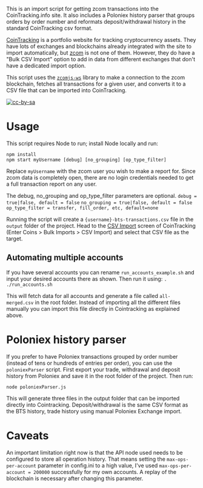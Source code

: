This is an import script for getting zcom transactions into the CoinTracking.info site. It also includes a Poloniex history parser that groups orders by order number and reformats deposit/withdrawal history in the standard CoinTracking csv format.

[CoinTracking](https://cointracking.info) is a portfolio website for tracking cryptocurrency assets. They have lots of exchanges and blockchains already integrated with the site to import automatically, but [zcom](https://zcom.org/) is not one of them. However, they do have a "Bulk CSV Import" option to add in data from different exchanges that don't have a dedicated import option.

This script uses the [`zcomjs-ws`](https://github.com/zcom/zcomjs-ws) library to make a connection to the zcom blockchain, fetches all transactions for a given user, and converts it to a CSV file that can be imported into CoinTracking.

[![cc-by-sa](https://i.creativecommons.org/l/by-sa/4.0/88x31.png)](http://creativecommons.org/licenses/by-sa/4.0/)

# Usage

This script requires Node to run; install Node locally and run:

```
npm install
npm start myUsername [debug] [no_grouping] [op_type_filter]
```

Replace `myUsername` with the zcom user you wish to make a report for. Since zcom data is completely open, there are no login credentials needed to get a full transaction report on any user.

The debug, no_grouping and op_type_filter parameters are optional.
`debug = true|false, default = false`
`no_grouping = true|false, default = false`
`op_type_filter = transfer, fill_order, etc, default=none`

Running the script will create a `{username}-bts-transactions.csv` file in the `output` folder of the project. Head to the [CSV Import](https://cointracking.info/import/import_csv/) screen of CoinTracking (Enter Coins > Bulk Imports > CSV Import) and select that CSV file as the target.

## Automating multiple accounts

If you have several accounts you can rename `run_accounts_example.sh` and input your desired accounts there as shown. Then run it using:
`. ./run_accounts.sh`

This will fetch data for all accounts and generate a file called `all-merged.csv` in the root folder. Instead of importing all the different files manually you can import this file directly in Cointracking as explained above.

# Poloniex history parser

If you prefer to have Poloniex transactions grouped by order number (instead of tens or hundreds of entries per order), you can use the `poloniexParser` script. First export your trade, withdrawal and deposit history from Poloniex and save it in the root folder of the project. Then run:

`node poloniexParser.js`

This will generate three files in the output folder that can be imported directly into Cointracking. Deposit/withdrawal is the same CSV format as the BTS history, trade history using manual Poloniex Exchange import.

# Caveats

An important limitation right now is that the API node used needs to be configured to store all operation history. That means setting the `max-ops-per-account` parameter in config.ini to a high value, I've used `max-ops-per-account = 200000` successfully for my own accounts. A replay of the blockchain is necessary after changing this parameter.
